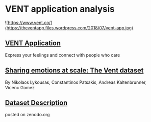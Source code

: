 # VENT application analysis

![https://www.vent.co/](https://theventapp.files.wordpress.com/2018/07/vent-app.jpg)

## [VENT Application](https://www.vent.co/)
Express your feelings and connect with people who care

## [Sharing emotions at scale: The Vent dataset](https://arxiv.org/pdf/1901.04856.pdf)
By Nikolaos Lykousas, Constantinos Patsakis, Andreas Kaltenbrunner, Vicenc Gomez

## [Dataset Description](https://zenodo.org/record/2537838#.XlpWpeko9XN)
posted on zenodo.org
